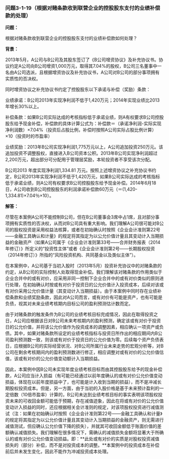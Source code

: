 ### 问题3-1-19（根据对赌条款收到联营企业的控股股东支付的业绩补偿款的处理）

**问题：**

根据对赌条款收到联营企业的控股股东支付的业绩补偿款如何处理？

**背景：**

2013年5月，A公司与B公司及其股东签订了《B公司增资协议》及补充协议书。协议约定A公司向B公司增资1,000万元，取得其7.04%的股权，B公司三名董事中一名由A公司选派，且根据增资协议及补充协议书，A公司对B公司的部分事项拥有实质性的否决权。

同时增资协议之补充协议书约定了控股股东以下承诺与补偿（奖励）条款：

业绩承诺：B公司2013年实现净利润不低于1,420万元；2014年实现业绩比2013年增长30%以上。

补偿条款：如果B公司实际达成的考核指标低于承诺业绩，则A有权要求B公司控股股东给予现金补偿，补偿款的具体计算公式为：补偿款＝（承诺净利润-实际实现净利润数）×7.04%（投资后占股比例，补偿时按照A公司实际占股比例计算）×10（投资时的市盈率）

业绩奖励：2013年B公司实现净利润1,775万元以上，A公司追加投资250万元。该追加投资不调整股权，直接进入B公司资本公积。2013年B公司实现净利润超过2,200万元，超出部分可分配用于管理层奖励，本轮投资者不享受该次分配。

B公司2013 年度实现净利润1,334.81
万元。按照上述增资协议之补充协议书约定，B公司2013年实现净利润不低于1,420万元，如果B公司实际达成的考核指标低于承诺业绩，则A公司有权要求B公司控股股东给予现金补偿。2014年6月18日，A公司收到B公司控股股东的利润承诺补偿款60万元（＝(1,420-1,334.81)×7.04％×10）。

**解答：**

尽管在本案例A公司不能控制B公司，但在B公司董事会3席中占1席，且对部分事项拥有实质性的否决权，从而对B公司具有重大影响。我们理解A公司很可能对B公司的股权投资是采用权益法核算，或者在初始确认时按照《企业会计准则第22号——金融工具确认和计量》的规定将其指定为以公允价值计量且其变动计入当期损益的金融资产（如果A公司属于《企业会计准则第33号——合并财务报表（2014年修订）》所定义的“投资性主体”或者《企业会计准则第2号——长期股权投资（2014年修订）》所指的“风险投资机构、共同基金以及类似主体”）。

在本案例中，A公司基于当初入股时（2013年5月）投资补充协议中的对赌条款的约定，从B公司的实际控制人处取得现金补偿。我们理解该对赌条款的作用类似于企业合并中的或有对价，应采用非同一控制下企业合并中的或有对价类似的原则进行处理，在初始确认时按或有对价于投资日的公允价值计入投资成本，后续对该或有对价采用公允价值计量（其变动计入当期损益）。由于本案例中同时存在业绩补偿条款和业绩奖励条款，因此对A公司而言，或有对价有可能是资产，也有可能是负债，视其对未来业绩考核期内目标公司的盈利预测估计数而定。

由于对赌条款的触发条件为B公司的业绩考核目标完成情况，因此在取得投资之日，A公司应根据该日对B公司未来考核期内的盈利预测，确定该或有对价于投资日的公允价值，并将该公允价值作为投资成本的调整因素，相应确认一项资产或负债。其中，如果对赌条款所设定的业绩考核指标与投资日所作出的相应期间内B公司盈利预测数一致，则该或有对价于投资日的公允价值为零。后续每个资产负债表日，应根据B公司的实际经营状况、对B公司所属行业未来走势的宏观分析等，对B公司在剩余考核期间内的盈利预测数进行修正，相应调整对或有对价的公允价值估值，该或有对价的公允价值变动额计入当期损益。

因此，本案例中因B公司未实现年度业绩考核目标而由其控股股东给予的现金补偿款，A公司应当计入损益（有可能已经通过以前年度确认的或有对价公允价值变动损益，体现在以前年度损益中了，也可能是计入收到当期的损益），而不是冲减长期股权投资成本。但是，另一方面，由于当初的入股价格是基于未来预计盈利的一定倍数（10倍市盈率）计算的，B公司未达到业绩考核目标的事实表明该项股权投资未来的可收回金额可能低于预期，存在减值迹象，因此在将或有对价的公允价值变动计入损益的同时，还应根据相关会计准则的规定，对该项股权投资进行减值测试（注：如果在初始确认时按照《企业会计准则第22号——金融工具确认和计量》的规定将其指定为以公允价值计量且其变动计入当期损益的金融资产，则无需进行减值测试，但应确认公允价值下降的损失），并就其可收回金额低于账面价值的差额确认减值损失。我们理解在很多情况下，需确认的减值损失金额将显著大于所确认的或有对价公允价值变动损益。即：**此处或有对价的实质是对股权投资减值损失的（部分）补偿，而不是对投资成本的调整。**本案例中的投资成本在补偿前后并未发生变化，因此不能作为冲减投资成本处理。